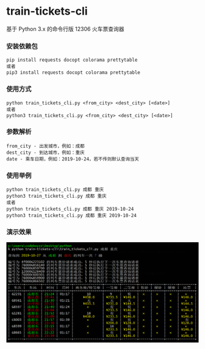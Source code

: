 # train-tickets-cli
基于 Python 3.x 的命令行版 12306 火车票查询器

### 安装依赖包
```
pip install requests docopt colorama prettytable
或者
pip3 install requests docopt colorama prettytable
```

### 使用方式
```
python train_tickets_cli.py <from_city> <dest_city> [<date>]
或者
python3 train_tickets_cli.py <from_city> <dest_city> [<date>]
```
### 参数解析
```
from_city - 出发城市，例如：成都
dest_city - 到达城市，例如：重庆
date - 乘车日期，例如：2019-10-24，若不传则默认查询当天
```

### 使用举例
```
python train_tickets_cli.py 成都 重庆
python3 train_tickets_cli.py 成都 重庆
或者
python train_tickets_cli.py 成都 重庆 2019-10-24
python3 train_tickets_cli.py 成都 重庆 2019-10-24
```

### 演示效果
![演示效果图](demo.png?raw=true)